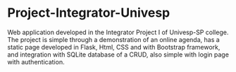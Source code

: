 # Project-Integrator-Univesp

Web application developed in the Integrator Project I of Univesp-SP college.
The project is simple through a demonstration of an online agenda, has a static page developed in Flask, Html, CSS and with Bootstrap framework, and integration with SQLite database of a CRUD, also simple with login page with authentication.
